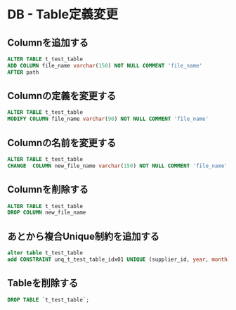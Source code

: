 # DB - Table定義変更  


## Columnを追加する

```sql 
ALTER TABLE t_test_table
ADD COLUMN file_name varchar(150) NOT NULL COMMENT 'file_name'
AFTER path
```

## Columnの定義を変更する

```sql
ALTER TABLE t_test_table
MODIFY COLUMN file_name varchar(90) NOT NULL COMMENT 'file_name' 
```


## Columnの名前を変更する

```sql
ALTER TABLE t_test_table
CHANGE  COLUMN new_file_name varchar(150) NOT NULL COMMENT 'file_name'
```


## Columnを削除する

```sql 
ALTER TABLE t_test_table
DROP COLUMN new_file_name
```

## あとから複合Unique制約を追加する

```sql 
alter table t_test_table
add CONSTRAINT unq_t_test_table_idx01 UNIQUE (supplier_id, year, month)
```


## Tableを削除する

```sql
DROP TABLE `t_test_table`; 
```